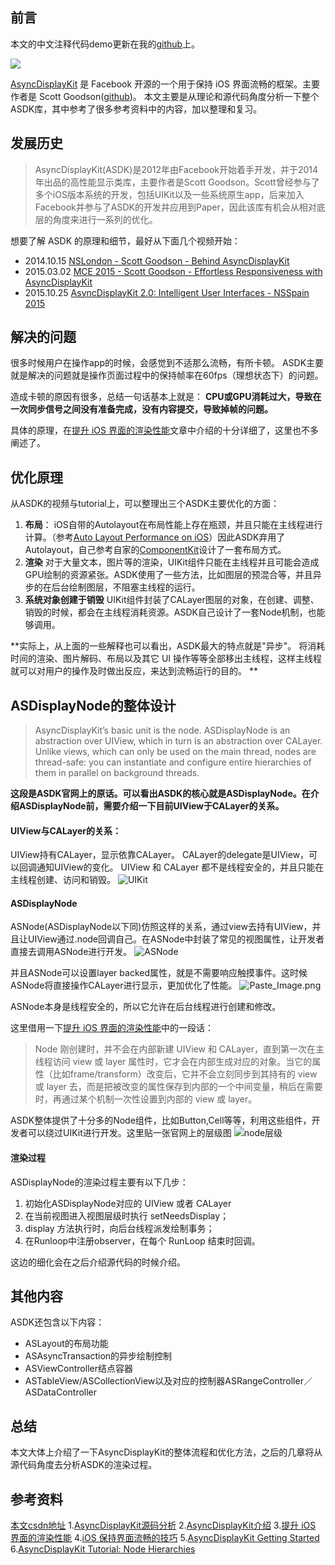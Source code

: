 ## 前言

本文的中文注释代码demo更新在我的[github](https://github.com/game3108/BlogDemo/tree/master/AsyncDisplayKitDemo)上。

![](http://upload-images.jianshu.io/upload_images/1829891-a548fcbe964fe7b2.png?imageMogr2/auto-orient/strip%7CimageView2/2/w/1240)

[AsyncDisplayKit](https://github.com/facebook/AsyncDisplayKit) 是 Facebook 开源的一个用于保持 iOS 界面流畅的框架。主要作者是 Scott Goodson([github](https://github.com/appleguy))。
本文主要是从理论和源代码角度分析一下整个ASDK库，其中参考了很多参考资料中的内容，加以整理和复习。

## 发展历史
>AsyncDisplayKit(ASDK)是2012年由Facebook开始着手开发，并于2014年出品的高性能显示类库，主要作者是Scott Goodson。Scott曾经参与了多个iOS版本系统的开发，包括UIKit以及一些系统原生app，后来加入Facebook并参与了ASDK的开发并应用到Paper，因此该库有机会从相对底层的角度来进行一系列的优化。

想要了解 ASDK 的原理和细节，最好从下面几个视频开始：
* 2014.10.15 [NSLondon - Scott Goodson - Behind AsyncDisplayKit](https://www.youtube.com/watch?v=-IPMNWqA638)
* 2015.03.02 [MCE 2015 - Scott Goodson - Effortless Responsiveness with AsyncDisplayKit](https://www.youtube.com/watch?v=ZPL4Nse76oY)
* 2015.10.25 [AsyncDisplayKit 2.0: Intelligent User Interfaces - NSSpain 2015](https://www.youtube.com/watch?v=RY_X7l1g79Q)

## 解决的问题
很多时候用户在操作app的时候，会感觉到不适那么流畅，有所卡顿。
ASDK主要就是解决的问题就是操作页面过程中的保持帧率在60fps（理想状态下）的问题。

造成卡顿的原因有很多，总结一句话基本上就是：
**CPU或GPU消耗过大，导致在一次同步信号之间没有准备完成，没有内容提交，导致掉帧的问题。**

具体的原理，在[提升 iOS 界面的渲染性能](https://zhuanlan.zhihu.com/p/22255533?refer=iOS-Source-Code)文章中介绍的十分详细了，这里也不多阐述了。

## 优化原理
从ASDK的视频与tutorial上，可以整理出三个ASDK主要优化的方面：
1. **布局**：
iOS自带的Autolayout在布局性能上存在瓶颈，并且只能在主线程进行计算。（参考[Auto Layout Performance on iOS](http://floriankugler.com/2013/04/22/auto-layout-performance-on-ios/)）因此ASDK弃用了Autolayout，自己参考自家的[ComponentKit](https://github.com/facebook/componentkit)设计了一套布局方式。
2. **渲染**
对于大量文本，图片等的渲染，UIKit组件只能在主线程并且可能会造成GPU绘制的资源紧张。ASDK使用了一些方法，比如图层的预混合等，并且异步的在后台绘制图层，不阻塞主线程的运行。
3. **系统对象创建于销毁**
UIKit组件封装了CALayer图层的对象，在创建、调整、销毁的时候，都会在主线程消耗资源。ASDK自己设计了一套Node机制，也能够调用。

**实际上，从上面的一些解释也可以看出，ASDK最大的特点就是"异步"。
将消耗时间的渲染、图片解码、布局以及其它 UI 操作等等全部移出主线程，这样主线程就可以对用户的操作及时做出反应，来达到流畅运行的目的。
**

## ASDisplayNode的整体设计
>AsyncDisplayKit’s basic unit is the node. ASDisplayNode is an abstraction over UIView, which in turn is an abstraction over CALayer. Unlike views, which can only be used on the main thread, nodes are thread-safe: you can instantiate and configure entire hierarchies of them in parallel on background threads.

**这段是ASDK官网上的原话。可以看出ASDK的核心就是ASDisplayNode。在介绍ASDisplayNode前，需要介绍一下目前UIView于CALayer的关系。**

#### **UIView与CALayer的关系：**
UIView持有CALayer，显示依靠CALayer。
CALayer的delegate是UIView，可以回调通知UIView的变化。
UIView 和 CALayer 都不是线程安全的，并且只能在主线程创建、访问和销毁。
![UIKit](http://upload-images.jianshu.io/upload_images/1829891-95216433f17f5663.png?imageMogr2/auto-orient/strip%7CimageView2/2/w/1240)

#### **ASDisplayNode**
ASNode(ASDisplayNode以下同)仿照这样的关系，通过view去持有UIView，并且让UIView通过.node回调自己。在ASNode中封装了常见的视图属性，让开发者直接去调用ASNode进行开发。
![ASNode](http://upload-images.jianshu.io/upload_images/1829891-2856dad933bdbb07.png?imageMogr2/auto-orient/strip%7CimageView2/2/w/1240)

并且ASNode可以设置layer backed属性，就是不需要响应触摸事件。这时候ASNode将直接操作CALayer进行显示，更加优化了性能。
![Paste_Image.png](http://upload-images.jianshu.io/upload_images/1829891-48ea650c31bffafd.png?imageMogr2/auto-orient/strip%7CimageView2/2/w/1240)

ASNode本身是线程安全的，所以它允许在后台线程进行创建和修改。

这里借用一下[提升 iOS 界面的渲染性能](https://zhuanlan.zhihu.com/p/22255533?refer=iOS-Source-Code)中的一段话：
>Node 刚创建时，并不会在内部新建 UIView 和 CALayer，直到第一次在主线程访问 view 或 layer 属性时，它才会在内部生成对应的对象。当它的属性（比如frame/transform）改变后，它并不会立刻同步到其持有的 view 或 layer 去，而是把被改变的属性保存到内部的一个中间变量，稍后在需要时，再通过某个机制一次性设置到内部的 view 或 layer。

ASDK整体提供了十分多的Node组件，比如Button,Cell等等，利用这些组件，开发者可以绕过UIKit进行开发。这里贴一张官网上的层级图
![node层级](http://upload-images.jianshu.io/upload_images/1829891-0af8aaec7339657f.png?imageMogr2/auto-orient/strip%7CimageView2/2/w/1240)

#### 渲染过程
ASDisplayNode的渲染过程主要有以下几步：

1. 初始化ASDisplayNode对应的 UIView 或者 CALayer
2. 在当前视图进入视图层级时执行 setNeedsDisplay；
3. display 方法执行时，向后台线程派发绘制事务；
4. 在Runloop中注册observer，在每个 RunLoop 结束时回调。

这边的细化会在之后介绍源代码的时候介绍。

## 其他内容

ASDK还包含以下内容：

* ASLayout的布局功能
* ASAsyncTransaction的异步绘制控制
* ASViewController结点容器
* ASTableView/ASCollectionView以及对应的控制器ASRangeController／ASDataController

## 总结
本文大体上介绍了一下AsyncDisplayKit的整体流程和优化方法，之后的几章将从源代码角度去分析ASDK的渲染过程。

## 参考资料
[本文csdn地址](http://blog.csdn.net/game3108/article/details/54316576)
1.[AsyncDisplayKit源码分析](http://awhisper.github.io/2016/05/06/AsyncDisplayKit%E6%BA%90%E7%A0%81%E5%88%86%E6%9E%90/)
2.[AsyncDisplayKit介绍](https://medium.com/@jasonyuh/asyncdisplaykit%E4%BB%8B%E7%BB%8D-%E4%B8%80-6b871d29e005#.ka94bjlbh)
3.[提升 iOS 界面的渲染性能](https://zhuanlan.zhihu.com/p/22255533?refer=iOS-Source-Code)
4.[iOS 保持界面流畅的技巧](http://blog.ibireme.com/2015/11/12/smooth_user_interfaces_for_ios/)
5.[AsyncDisplayKit Getting Started](http://asyncdisplaykit.org/guide/)
6.[AsyncDisplayKit Tutorial: Node Hierarchies](http://www.raywenderlich.com/107310/asyncdisplaykit-tutorial-node-hierarchies)
